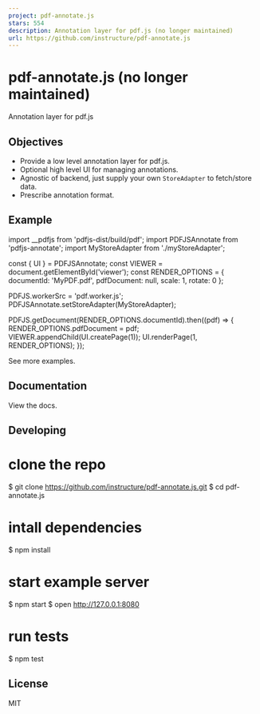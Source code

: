 ```yaml
---
project: pdf-annotate.js
stars: 554
description: Annotation layer for pdf.js (no longer maintained)
url: https://github.com/instructure/pdf-annotate.js
---
```


pdf-annotate.js (no longer maintained)
======================================

Annotation layer for pdf.js

Objectives
----------

-   Provide a low level annotation layer for pdf.js.
-   Optional high level UI for managing annotations.
-   Agnostic of backend, just supply your own `StoreAdapter` to fetch/store data.
-   Prescribe annotation format.

Example
-------

import \_\_pdfjs from 'pdfjs-dist/build/pdf';
import PDFJSAnnotate from 'pdfjs-annotate';
import MyStoreAdapter from './myStoreAdapter';

const { UI } \= PDFJSAnnotate;
const VIEWER \= document.getElementById('viewer');
const RENDER\_OPTIONS \= {
  documentId: 'MyPDF.pdf',
  pdfDocument: null,
  scale: 1,
  rotate: 0
};

PDFJS.workerSrc \= 'pdf.worker.js';
PDFJSAnnotate.setStoreAdapter(MyStoreAdapter);

PDFJS.getDocument(RENDER\_OPTIONS.documentId).then((pdf) \=> {
  RENDER\_OPTIONS.pdfDocument \= pdf;
  VIEWER.appendChild(UI.createPage(1));
  UI.renderPage(1, RENDER\_OPTIONS);
});

See more examples.

Documentation
-------------

View the docs.

Developing
----------

# clone the repo
$ git clone https://github.com/instructure/pdf-annotate.js.git
$ cd pdf-annotate.js

# intall dependencies
$ npm install

# start example server
$ npm start
$ open http://127.0.0.1:8080

# run tests
$ npm test

License
-------

MIT
